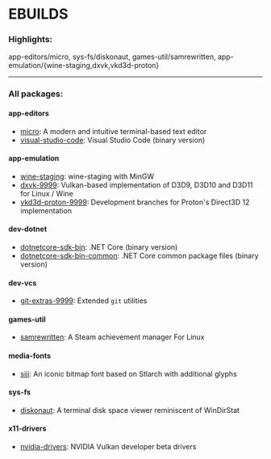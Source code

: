 # EBUILDS

### Highlights:

app-editors/micro, sys-fs/diskonaut, games-util/samrewritten, app-emulation/{wine-staging,dxvk,vkd3d-proton}

---

### All packages:

#### app-editors

- [micro](https://github.com/zyedidia/micro): A modern and intuitive terminal-based text editor
- [visual-studio-code](https://github.com/Microsoft/vscode): Visual Studio Code (binary version)

#### app-emulation

- [wine-staging](https://github.com/wine-staging/wine-staging): wine-staging with MinGW
- [dxvk-9999](https://github.com/doitsujin/dxvk): Vulkan-based implementation of D3D9, D3D10 and D3D11 for Linux / Wine
- [vkd3d-proton-9999](https://github.com/HansKristian-Work/vkd3d): Development branches for Proton's Direct3D 12 implementation

#### dev-dotnet

- [dotnetcore-sdk-bin](https://dotnet.microsoft.com/download/dotnet-core/3.1): .NET Core (binary version)
- [dotnetcore-sdk-bin-common](https://dotnet.microsoft.com/download/dotnet-core/3.1): .NET Core common package files (binary version)

#### dev-vcs

- [git-extras-9999](https://github.com/tj/git-extras): Extended `git` utilities

#### games-util

- [samrewritten](https://github.com/PaulCombal/SamRewritten): A Steam achievement manager For Linux

#### media-fonts

- [siji](https://github.com/stark/siji): An iconic bitmap font based on Stlarch with additional glyphs

#### sys-fs

- [diskonaut](https://github.com/imsnif/diskonaut): A terminal disk space viewer reminiscent of WinDirStat

#### x11-drivers

- [nvidia-drivers](https://developer.nvidia.com/vulkan-driver): NVIDIA Vulkan developer beta drivers

